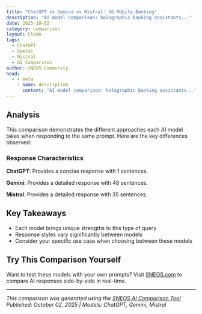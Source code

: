 ```yaml
---
title: "ChatGPT vs Gemini vs Mistral: 5G Mobile Banking"
description: "AI model comparison: holographic banking assistants..."
date: 2025-10-02
category: comparison
layout: Clean
tags:
  - ChatGPT
  - Gemini
  - Mistral
  - AI Comparison
author: SNEOS Community
head:
  - - meta
    - name: description
      content: "AI model comparison: holographic banking assistants..."
---
```


<ChatComparison
  title="ChatGPT vs Gemini vs Mistral: 5G Mobile Banking"
  prompt="holographic banking assistants"
  :responses='{
    "ChatGPT": "Error calling OpenAI API.",
    "Gemini": "Holographic banking assistants are currently in the realm of futuristic technology, but the concept offers intriguing possibilities for enhancing customer service and banking operations. Here\u0027s a breakdown of their potential benefits, challenges, and current development:\n\n**Potential Benefits:**\n\n*   **Enhanced Customer Experience:**\n    *   **Personalized Interactions:** Holograms can be programmed to recognize customers and tailor their interactions accordingly.\n    *   **Visual Guidance:** Holographic assistants can provide clear, step-by-step instructions for banking tasks like using ATMs, opening accounts, or applying for loans.\n    *   **Emotional Connection:** A visually engaging hologram could create a more personable and empathetic interaction than a screen or a disembodied voice.\n    *   **Accessibility:** Holograms can be designed to be multilingual and can cater to different accessibility needs (e.g., visual aids, sign language).\n*   **Efficiency and Cost Savings:**\n    *   **Reduced Wait Times:** Holographic assistants could handle routine inquiries and transactions, freeing up human staff for more complex tasks.\n    *   **Extended Service Hours:** Holograms could provide support 24/7, even when the physical branch is closed.\n    *   **Reduced Operational Costs:** Fewer staff members may be required for certain tasks.\n*   **Branding and Innovation:**\n    *   **Modern Image:** Deploying holographic technology can position a bank as innovative and forward-thinking.\n    *   **Unique Selling Point:** Holographic assistants can differentiate a bank from its competitors.\n*   **Security:**\n    *   **Enhanced Security Features:** Holographic assistants can incorporate biometric authentication (e.g., facial recognition, voice recognition) for secure transactions.\n    *   **Fraud Prevention:** They can be programmed to detect and flag suspicious activity.\n\n**Challenges:**\n\n*   **Technological Limitations:**\n    *   **Holographic Projection Technology:** Creating high-quality, realistic holograms that can interact naturally with humans is still a complex technological challenge.\n    *   **AI Integration:** Seamlessly integrating AI (artificial intelligence) for natural language processing, contextual understanding, and personalized responses is crucial.\n    *   **Hardware Costs:** The hardware required for holographic projection, sensors, and processing power can be expensive.\n*   **Cost and Implementation:**\n    *   **High Initial Investment:** Implementing holographic assistants requires a significant upfront investment in technology, software development, and infrastructure.\n    *   **Maintenance and Upgrades:** Regular maintenance and software updates are necessary to keep the system running smoothly and securely.\n*   **Security and Privacy Concerns:**\n    *   **Data Security:** Safeguarding the personal and financial information processed by holographic assistants is paramount.\n    *   **Privacy Issues:** Ensuring that customer interactions are recorded and used responsibly, in accordance with privacy regulations, is crucial.\n*   **User Acceptance and Training:**\n    *   **Comfort Level:** Some customers may feel uncomfortable interacting with a holographic representation rather than a human.\n    *   **Training and Support:** Customers and staff may need training on how to use and interact with the holographic system effectively.\n*   **Ethical Considerations:**\n    *   **Transparency:** It\u0027s essential to be transparent with customers about the nature of the interaction (e.g., that they are interacting with a holographic AI, not a real person).\n    *   **Bias:** Ensuring that the AI used in the holographic assistant is free from bias is crucial to providing fair and equitable service to all customers.\n*   **Infrastructure:**\n    *   **Physical Space:** Implementing holographic assistants requires space for the projection system and interaction area.\n    *   **Network Connectivity:** Reliable and high-speed network connectivity is essential for seamless operation.\n\n**Current Developments:**\n\n*   **Prototyping and Testing:** Some banks and technology companies are experimenting with holographic assistants in pilot programs. These trials aim to assess user acceptance, identify technical challenges, and evaluate the potential benefits.\n*   **Advancements in Holographic Technology:** Significant progress is being made in holographic projection technology, AI, and sensor technology. This is leading to more realistic and interactive holographic experiences.\n*   **Virtual and Augmented Reality:** Some companies are exploring the use of virtual and augmented reality (VR/AR) as alternatives to holographic projections. VR/AR can provide immersive and interactive experiences without the need for complex holographic hardware.\n*   **Virtual Assistants:** The rise of virtual assistants like Siri, Alexa, and Google Assistant is paving the way for more sophisticated AI-powered banking assistants.\n\n**Examples of Use Cases:**\n\n*   **ATM Assistance:** Guiding customers through ATM transactions, providing instructions in multiple languages, and troubleshooting common issues.\n*   **Account Opening:** Assisting customers with opening new accounts, explaining the different options, and collecting the necessary information.\n*   **Loan Applications:** Helping customers understand the loan application process, gathering required documents, and answering questions about interest rates and repayment terms.\n*   **Financial Advice:** Providing basic financial advice, such as budgeting tips, saving strategies, and investment options.\n*   **Customer Service:** Answering frequently asked questions, resolving minor issues, and directing customers to the appropriate human staff member for more complex problems.\n*   **Marketing and Promotions:** Showcasing new products and services, running interactive promotions, and gathering customer feedback.\n\n**Conclusion:**\n\nHolographic banking assistants hold significant potential for transforming the customer experience and improving operational efficiency. However, significant technological, economic, and social challenges must be addressed before they become widespread. As holographic technology matures and AI capabilities advance, we can expect to see more banks exploring and deploying these innovative solutions in the future. In the meantime, the evolution of virtual assistants and the adoption of VR/AR technologies may offer a more immediate path to enhancing customer service and banking operations.\n",
    "Mistral": "Holographic banking assistants are a futuristic concept that leverages advanced technologies such as augmented reality (AR), virtual reality (VR), and artificial intelligence (AI) to create interactive, three-dimensional representations of banking personnel or virtual agents. These holographic assistants can provide a range of services, from basic customer support to complex financial advice, all within a highly immersive and engaging environment.\n\n### Key Features of Holographic Banking Assistants:\n\n1. **Interactive and Immersive Experience**:\n   - Holographic assistants can appear as lifelike, three-dimensional figures that customers can interact with in real-time. This creates a more engaging and personalized experience compared to traditional chatbots or voice assistants.\n\n2. **AI-Powered Intelligence**:\n   - These assistants are typically powered by AI, which allows them to understand and respond to customer queries accurately. They can handle a wide range of banking tasks, including account management, loan applications, investment advice, and more.\n\n3. **Multilingual Capabilities**:\n   - Holographic assistants can be programmed to understand and communicate in multiple languages, making them accessible to a diverse customer base.\n\n4. **24/7 Availability**:\n   - Unlike human bankers, holographic assistants can be available around the clock, providing customers with instant support whenever they need it.\n\n5. **Personalized Service**:\n   - By leveraging data analytics and machine learning, holographic assistants can offer personalized recommendations and advice tailored to individual customers\u0027 financial needs and preferences.\n\n6. **Enhanced Security**:\n   - These assistants can incorporate advanced security features, such as biometric authentication, to ensure that customer interactions are secure and confidential.\n\n### Potential Applications:\n\n1. **Branchless Banking**:\n   - Holographic assistants can be deployed in remote locations or areas where physical branches are not feasible, providing banking services to underserved communities.\n\n2. **Customer Education**:\n   - They can be used to educate customers about financial products, investment options, and best practices for financial management through interactive tutorials and simulations.\n\n3. **Event and Promotional Activities**:\n   - Banks can use holographic assistants at events, trade shows, and promotional activities to attract and engage potential customers.\n\n4. **In-Branch Assistance**:\n   - Within physical branches, holographic assistants can supplement human staff, reducing wait times and improving overall customer satisfaction.\n\n### Challenges and Considerations:\n\n1. **Technological Infrastructure**:\n   - Implementing holographic assistants requires significant investment in AR/VR technology, high-speed internet, and advanced AI systems.\n\n2. **Customer Acceptance**:\n   - While the concept is innovative, customer acceptance and comfort with interacting with holographic assistants may vary.\n\n3. **Regulatory Compliance**:\n   - Banks must ensure that holographic assistants comply with all relevant financial regulations and data protection laws.\n\n4. **Maintenance and Updates**:\n   - Continuous updates and maintenance are necessary to keep the technology current and to address any technical issues that may arise.\n\n### Future Outlook:\n\nAs technology continues to advance, holographic banking assistants could become a more common feature in the financial services industry. They offer a unique blend of personalization, convenience, and innovation that can enhance the customer experience and drive operational efficiency. However, successful implementation will depend on overcoming the aforementioned challenges and ensuring that the technology is seamlessly integrated into existing banking systems."
  }'
  published-date="13:08"
/>

## Analysis

This comparison demonstrates the different approaches each AI model takes when responding to the same prompt. Here are the key differences observed:

### Response Characteristics

**ChatGPT**: Provides a concise response with 1 sentences. 

**Gemini**: Provides a detailed response with 48 sentences. 

**Mistral**: Provides a detailed response with 35 sentences. 

## Key Takeaways

- Each model brings unique strengths to this type of query
- Response styles vary significantly between models
- Consider your specific use case when choosing between these models

## Try This Comparison Yourself

Want to test these models with your own prompts? Visit [SNEOS.com](https://sneos.com) to compare AI responses side-by-side in real-time.

---

*This comparison was generated using the [SNEOS AI Comparison Tool](https://sneos.com)*
*Published: October 02, 2025 | Models: ChatGPT, Gemini, Mistral*
